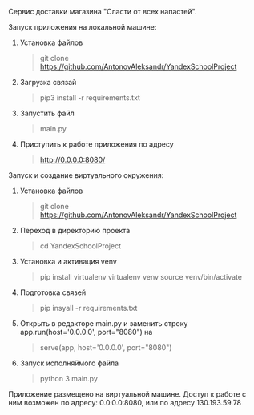 Сервис доставки магазина "Сласти от всех напастей".


Запуск приложения на локальной машине:
1) Установка файлов 
   >git clone https://github.com/AntonovAleksandr/YandexSchoolProject
   
2) Загрузка связай 
   >pip3 install -r requirements.txt
   
3) Запустить файл 
   >main.py
   
4) Приступить к работе приложения по адресу
   >http://0.0.0.0:8080/


Запуск и создание виртуального окружения:
1) Установка файлов 
   >git clone https://github.com/AntonovAleksandr/YandexSchoolProject
   
2) Переход в директорию проекта 
   >cd YandexSchoolProject
   
3) Установка и активация venv 
   >pip install virtualenv
   >virtualenv venv 
   >source venv/bin/activate
   
4) Подготовка связей
   >pip insyall -r requirements.txt
   
5) Открыть в редакторе main.py и заменить строку app.run(host='0.0.0.0', port="8080") на 
   >serve(app, host='0.0.0.0', port="8080")
   
5) Запуск исполняймого файла
   >python 3 main.py
   

Приложение размещено на виртуальной машине. Доступ к работе с ним возможен по адресу: 
0.0.0.0:8080, или по адресу 130.193.59.78

